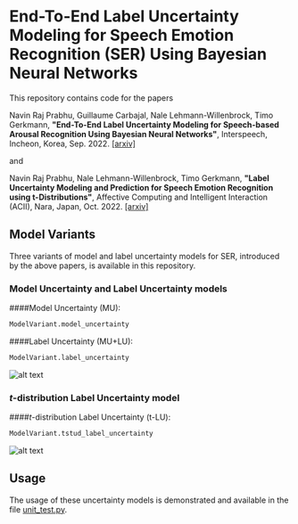 # End-To-End Label Uncertainty Modeling for Speech Emotion Recognition (SER) Using Bayesian Neural Networks 

This repository contains code for the papers

Navin Raj Prabhu, Guillaume Carbajal, Nale Lehmann-Willenbrock, Timo Gerkmann, **"End-To-End Label Uncertainty Modeling for Speech-based Arousal Recognition Using Bayesian Neural Networks"**, Interspeech, Incheon, Korea, Sep. 2022. [[arxiv]](https://arxiv.org/abs/2110.03299)

and

Navin Raj Prabhu, Nale Lehmann-Willenbrock, Timo Gerkmann, **"Label Uncertainty Modeling and Prediction for Speech Emotion Recognition using t-Distributions"**, Affective Computing and Intelligent Interaction (ACII), Nara, Japan, Oct. 2022. [[arxiv]](https://arxiv.org/abs/2207.12135)

## Model Variants
Three variants of model and label uncertainty models for SER, introduced by the above papers, is available in this repository.
### Model Uncertainty and Label Uncertainty models
####Model Uncertainty (MU): 
```python 
ModelVariant.model_uncertainty 
```
####Label Uncertainty (MU+LU): 
```python 
ModelVariant.label_uncertainty 
```
![alt text](https://github.com/sp-uhh/label-uncertainty-ser/blob/main/images/SpeechEmotionBNN.png?raw=true)
### *t*-distribution Label Uncertainty model
####*t*-distribution Label Uncertainty (t-LU): 
```python 
ModelVariant.tstud_label_uncertainty 
```
![alt text](https://github.com/sp-uhh/label-uncertainty-ser/blob/main/images/t-distBNN.png?raw=true)

## Usage
The usage of these uncertainty models is demonstrated and available in the file [unit_test.py](https://github.com/sp-uhh/label-uncertainty-ser/blob/main/unit_test.py). 


<!-- **STAY TUNED FOR THE CODE!** -->
